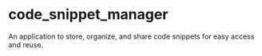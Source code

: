 # code_snippet_manager
An application to store, organize, and share code snippets for easy access and reuse.
